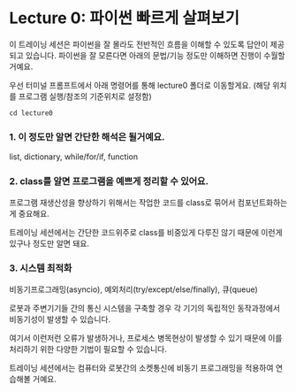 # Lecture 0: 파이썬 빠르게 살펴보기

이 트레이닝 세션은 파이썬을 잘 몰라도 전반적인 흐름을 이해할 수 있도록 답안이 제공되고 있습니다. 파이썬을 잘 모른다면 아래의 문법/기능 정도만 이해하면 진행이 수월할 거예요.

우선 터미널 프롬프트에서 아래 명령어를 통해 lecture0 폴더로 이동할게요. (해당 위치를 프로그램 실행/참조의 기준위치로 설정함)

    cd lecture0


### 1. 이 정도만 알면 간단한 해석은 될거예요.

list, dictionary, while/for/if, function


### 2. class를 알면 프로그램을 예쁘게 정리할 수 있어요.

프로그램 재생산성을 향상하기 위해서는 작업한 코드를 class로 묶어서 컴포넌트화하는게 중요해요.

트레이닝 세션에서는 간단한 코드위주로 class를 비중있게 다루진 않기 때문에 이런게 있구나 정도만 알면 돼요.


### 3. 시스템 최적화

비동기프로그래밍(asyncio), 예외처리(try/except/else/finally), 큐(queue)

로봇과 주변기기들 간의 통신 시스템을 구축할 경우 각 기기의 독립적인 동작과정에서 비동기성이 발생할 수 있습니다.

여기서 이런저런 오류가 발생하거나, 프로세스 병목현상이 발생할 수 있기 때문에 이를 처리하기 위한 다양한 기법이 필요할 수 있습니다.

트레이닝 세션에서는 컴퓨터와 로봇간의 소켓통신에 비동기 프로그래밍을 적용하여 연습해볼 거예요.
